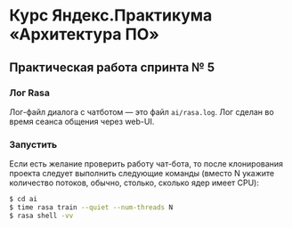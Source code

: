 # Курс Яндекс.Практикума «Архитектура ПО»

## Практическая работа спринта № 5

### Лог Rasa

Лог-файл диалога с чатботом — это файл `ai/rasa.log`. Лог сделан во время сеанса общения через web-UI.

### Запустить

Если есть желание проверить работу чат-бота, то после клонирования проекта следует выполнить следующие команды (вместо N укажите количество потоков, обычно, столько, сколько ядер имеет CPU):

```bash
$ cd ai
$ time rasa train --quiet --num-threads N
$ rasa shell -vv
```
